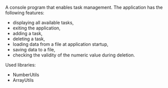 A console program that enables task management. The application has the following features:

- displaying all available tasks,
- exiting the application,
- adding a task,
- deleting a task,
- loading data from a file at application startup,
- saving data to a file,
- checking the validity of the numeric value during deletion.

Used libraries:
- NumberUtils
- ArrayUtils